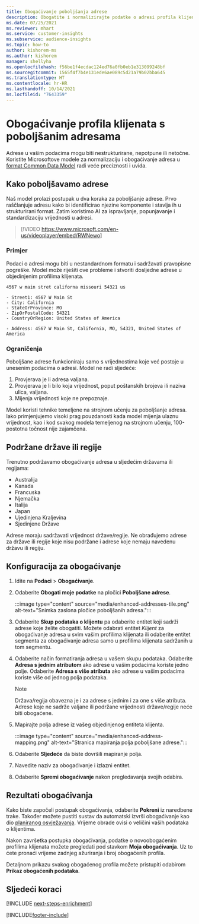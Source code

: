 ```yaml
---
title: Obogaćivanje poboljšanja adrese
description: Obogatite i normalizirajte podatke o adresi profila klijenata pomoću Microsoftovih modela.
ms.date: 07/25/2021
ms.reviewer: mhart
ms.service: customer-insights
ms.subservice: audience-insights
ms.topic: how-to
author: kishorem-ms
ms.author: kishorem
manager: shellyha
ms.openlocfilehash: f56be1f4ecdac124ed76a0fb0eb1e313099248bf
ms.sourcegitcommit: 1565f4f7b4e131ede6ae089c5d21a79b02bba645
ms.translationtype: HT
ms.contentlocale: hr-HR
ms.lasthandoff: 10/14/2021
ms.locfileid: "7643359"
---
```

# <a name="enrichment-of-customer-profiles-with-enhanced-addresses"></a>Obogaćivanje profila klijenata s poboljšanim adresama

Adrese u vašim podacima mogu biti nestrukturirane, nepotpune ili netočne. Koristite Microsoftove modele za normalizaciju i obogaćivanje adresa u [format Common Data Model](/common-data-model/schema/core/applicationcommon/address) radi veće preciznosti i uvida.

## <a name="how-we-enhance-addresses"></a>Kako poboljšavamo adrese

Naš model prolazi postupak u dva koraka za poboljšanje adrese. Prvo raščlanjuje adresu kako bi identificirao njezine komponente i stavlja ih u strukturirani format. Zatim koristimo AI za ispravljanje, popunjavanje i standardizaciju vrijednosti u adresi.

> [!VIDEO https://www.microsoft.com/en-us/videoplayer/embed/RWNewo]

### <a name="example"></a>Primjer

Podaci o adresi mogu biti u nestandardnom formatu i sadržavati pravopisne pogreške. Model može riješiti ove probleme i stvoriti dosljedne adrese u objedinjenim profilima klijenata.

```Input
4567 w main stret californa missouri 54321 us
```

```Output
- Street1: 4567 W Main St
- City: California
- StateOrProvince: MO
- ZipOrPostalCode: 54321
- CountryOrRegion: United States of America

- Address: 4567 W Main St, California, MO, 54321, United States of America
```

### <a name="limitations"></a>Ograničenja

Poboljšane adrese funkcioniraju samo s vrijednostima koje već postoje u unesenim podacima o adresi. Model ne radi sljedeće: 

1. Provjerava je li adresa valjana.
2. Provjerava je li bilo koja vrijednost, poput poštanskih brojeva ili naziva ulica, valjana.
3. Mijenja vrijednosti koje ne prepoznaje.

Model koristi tehnike temeljene na strojnom učenju za poboljšanje adresa. Iako primjenjujemo visoki prag pouzdanosti kada model mijenja ulaznu vrijednost, kao i kod svakog modela temeljenog na strojnom učenju, 100-postotna točnost nije zajamčena.

## <a name="supported-countries-or-regions"></a>Podržane države ili regije

Trenutno podržavamo obogaćivanje adresa u sljedećim državama ili regijama: 

- Australija
- Kanada
- Francuska
- Njemačka
- Italija
- Japan
- Ujedinjena Kraljevina
- Sjedinjene Države

Adrese moraju sadržavati vrijednost države/regije. Ne obrađujemo adrese za države ili regije koje nisu podržane i adrese koje nemaju navedenu državu ili regiju.

## <a name="configure-the-enrichment"></a>Konfiguracija za obogaćivanje

1. Idite na **Podaci** > **Obogaćivanje**.

1. Odaberite **Obogati moje podatke** na pločici **Poboljšane adrese**.

   :::image type="content" source="media/enhanced-addresses-tile.png" alt-text="Snimka zaslona pločice poboljšanih adresa.":::

1. Odaberite **Skup podataka o klijentu** pa odaberite entitet koji sadrži adrese koje želite obogatiti. Možete odabrati entitet *Klijent* za obogaćivanje adresa u svim vašim profilima klijenata ili odaberite entitet segmenta za obogaćivanje adresa samo u profilima klijenata sadržanih u tom segmentu.

1. Odaberite način formatiranja adresa u vašem skupu podataka. Odaberite **Adresa s jednim atributom** ako adrese u vašim podacima koriste jedno polje. Odaberite **Adresa s više atributa** ako adrese u vašim podacima koriste više od jednog polja podataka.

   > [!NOTE]
   > Država/regija obavezna je i za adrese s jednim i za one s više atributa. Adrese koje ne sadrže valjane ili podržane vrijednosti države/regije neće biti obogaćene.

1.  Mapirajte polja adrese iz vašeg objedinjenog entiteta klijenta.

    :::image type="content" source="media/enhanced-address-mapping.png" alt-text="Stranica mapiranja polja poboljšane adrese.":::

1. Odaberite **Sljedeće** da biste dovršili mapiranje polja.

1. Navedite naziv za obogaćivanje i izlazni entitet.

1. Odaberite **Spremi obogaćivanje** nakon pregledavanja svojih odabira.

## <a name="enrichment-results"></a>Rezultati obogaćivanja

Kako biste započeli postupak obogaćivanja, odaberite **Pokreni** iz naredbene trake. Također možete pustiti sustav da automatski izvrši obogaćivanje kao dio [ planiranog osvježavanja](system.md#schedule-tab). Vrijeme obrade ovisi o veličini vaših podataka o klijentima.

Nakon završetka postupka obogaćivanja, podatke o novoobogaćenim profilima klijenata možete pregledati pod stavkom **Moja obogaćivanja**. Uz to ćete pronaći vrijeme zadnjeg ažuriranja i broj obogaćenih profila.

Detaljnom prikazu svakog obogaćenog profila možete pristupiti odabirom **Prikaz obogaćenih podataka**.

## <a name="next-steps"></a>Sljedeći koraci

[!INCLUDE [next-steps-enrichment](../includes/next-steps-enrichment.md)]

[!INCLUDE[footer-include](../includes/footer-banner.md)]
